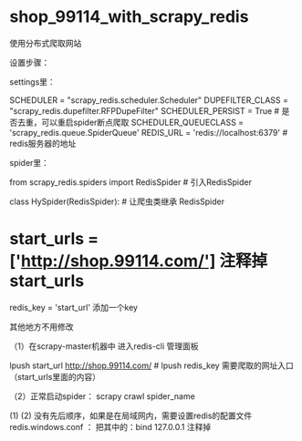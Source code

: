 # shop_99114_with_scrapy_redis
使用分布式爬取网站



设置步骤：

settings里：


SCHEDULER = "scrapy_redis.scheduler.Scheduler"
DUPEFILTER_CLASS = "scrapy_redis.dupefilter.RFPDupeFilter"
SCHEDULER_PERSIST = True  # 是否去重，可以重启spider断点爬取
SCHEDULER_QUEUECLASS = 'scrapy_redis.queue.SpiderQueue'
REDIS_URL = 'redis://localhost:6379'  # redis服务器的地址


spider里：


from scrapy_redis.spiders import RedisSpider  # 引入RedisSpider

class HySpider(RedisSpider): # 让爬虫类继承 RedisSpider

# start_urls = ['http://shop.99114.com/']  注释掉start_urls
redis_key = 'start_url'   添加一个key


其他地方不用修改



（1）在scrapy-master机器中 进入redis-cli 管理面板

lpush start_url http://shop.99114.com/    # lpush redis_key 需要爬取的网址入口（start_urls里面的内容）

（2）正常启动spider：
scrapy crawl spider_name

(1) (2) 没有先后顺序，如果是在局域网内，需要设置redis的配置文件  redis.windows.conf ：
把其中的：bind 127.0.0.1 注释掉


